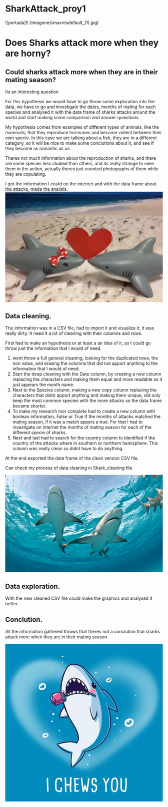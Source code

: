 # SharkAttack_proy1
![portada]!(.\Imagenes\maxresdefault_(1).jpg)

# Does Sharks attack more when they are horny?

## Could sharks attack more when they are in their mating season?
Its an interesting question 

For this hypothesis we would have to go throw some exploration into the data, we have to go and investigate the dates, months of mating for each species and analysed it with the data frame of sharks attacks around the world and start making some comparison and answer quiestions.

My hypothesis comes from examples of different types of animals, like the mammals, that they reproduce hormones and become violent between their own specie. In this case we are talking about a fish, they are in a different category, so it will be nice to make some conclutions about it, and see if they become as romantic as us.



Theres not much information about the reproduction of sharks, and there are some species less studied than others, and its really strange to seen them in the action, actually theres just counted photographs of them while they are copulating.

I got the information I could on the internet and with the data frame about the attacks, made the analisis.
![empezar explicacion](https://github.com/imalanz/SharkAttack_proy1/blob/main/Imagenes/Sharkey-Love.jpg?raw=true)
## Data cleaning.
The information was in a CSV file, had to import it and visualize it, it was really dirty. It need it a lot of cleaning with their columns and rows.

First had to make an hypothesis or at least a an idea of it, so I could go throw just the information that i would of need. 

1. went throw a full general cleaning, looking for the duplicated rows, the non value, and erasing the columns that did not apport anything to the information that I would of need.
2. Start the deep cleaning with the Date column, by creating a new column replacing the characters and making them equal and more readable so it just appears the month name.
3. Next to the Species column, making a new copy column replacing the characters that didnt apport anything and making them unique, did only keep the most common species with the more attacks so the data frame became shorter.
4. To make my research mor complete had to create a new column with boolean information, False or True if the months of attacks matched the mating season, if it was a match appers a true. For that I had to investigate on internet the months of mating season for each of the different specie of sharks.
5. Next and last had to search for the country column to identified if the country of the attacks where in southern or northern hemisphere. This column was really clean so didnt have to do anything.

At the end exported the data frame of the clean version CSV file.

Can check my process of data cleaning in Shark_cleaning file.

![conclusion](.\Imagenes\cc0bbc404c539aef74b8f1f3549869e1.png)
## Data exploration.

With the new cleaned CSV file could make the graphics and analysed it better.


## Conclution.

All the information gathered throws that theres not a conclution that sharks attack more when they are in their mating season.

![conclusion](.\Imagenes\EuJIQWdXIAE0myN.jpg)